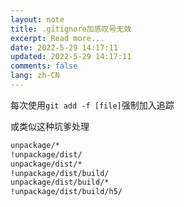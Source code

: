 ```yaml
---
layout: note
title: .gitignore加感叹号无效
excerpt: Read more...
date: 2022-5-29 14:17:11
updated: 2022-5-29 14:17:11
comments: false
lang: zh-CN
---
```


每次使用`git add -f [file]`强制加入追踪

或类似这种坑爹处理

```bash
unpackage/*
!unpackage/dist/
unpackage/dist/*
!unpackage/dist/build/
unpackage/dist/build/*
!unpackage/dist/build/h5/
```
  